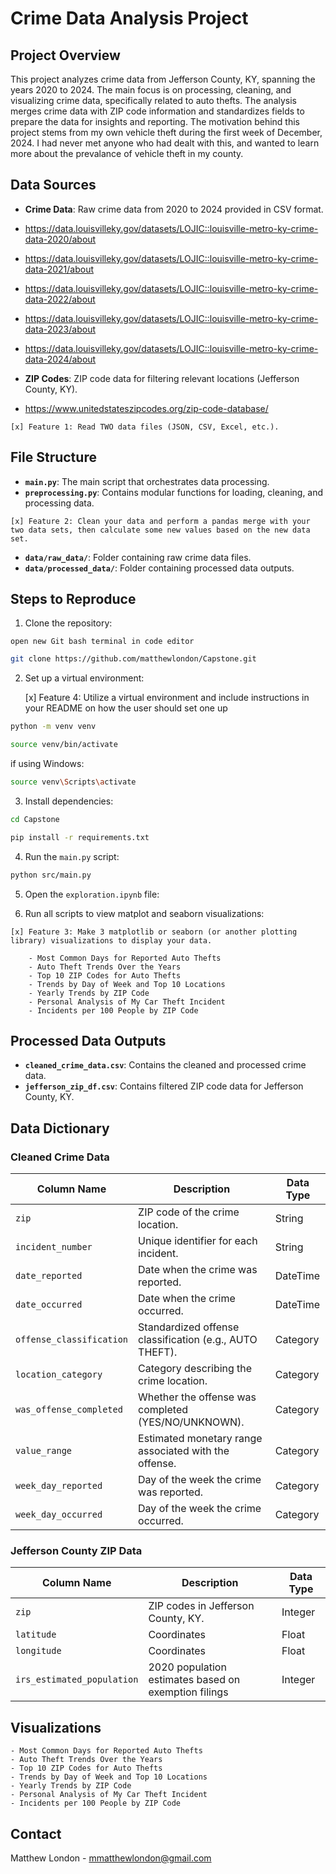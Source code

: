 # Crime Data Analysis Project

## Project Overview
This project analyzes crime data from Jefferson County, KY, spanning the years 2020 to 2024. The main focus is on processing, cleaning, and visualizing crime data, specifically related to auto thefts. The analysis merges crime data with ZIP code information and standardizes fields to prepare the data for insights and reporting. The motivation behind this project stems from my own vehicle theft during the first week of December, 2024. I had never met anyone who had dealt with this, and wanted to learn more about the prevalance of vehicle theft in my county. 

## Data Sources
- **Crime Data**: Raw crime data from 2020 to 2024 provided in CSV format.
- https://data.louisvilleky.gov/datasets/LOJIC::louisville-metro-ky-crime-data-2020/about
- https://data.louisvilleky.gov/datasets/LOJIC::louisville-metro-ky-crime-data-2021/about
- https://data.louisvilleky.gov/datasets/LOJIC::louisville-metro-ky-crime-data-2022/about
- https://data.louisvilleky.gov/datasets/LOJIC::louisville-metro-ky-crime-data-2023/about
- https://data.louisvilleky.gov/datasets/LOJIC::louisville-metro-ky-crime-data-2024/about

- **ZIP Codes**: ZIP code data for filtering relevant locations (Jefferson County, KY).
- https://www.unitedstateszipcodes.org/zip-code-database/
```
[x] Feature 1: Read TWO data files (JSON, CSV, Excel, etc.). 
```
## File Structure
- **`main.py`**: The main script that orchestrates data processing.
- **`preprocessing.py`**: Contains modular functions for loading, cleaning, and processing data.
```
[x] Feature 2: Clean your data and perform a pandas merge with your two data sets, then calculate some new values based on the new data set.  
```
- **`data/raw_data/`**: Folder containing raw crime data files.
- **`data/processed_data/`**: Folder containing processed data outputs.

## Steps to Reproduce
1. Clone the repository:
```
open new Git bash terminal in code editor
```
```bash
git clone https://github.com/matthewlondon/Capstone.git
```
2. Set up a virtual environment:

    [x] Feature 4: Utilize a virtual environment and include instructions in your README on how the user should set one up

```bash
python -m venv venv
```
```bash
source venv/bin/activate
```
if using Windows:
```bash
source venv\Scripts\activate
```
    
3. Install dependencies:
```bash
cd Capstone
```
```bash
pip install -r requirements.txt
```

4. Run the `main.py` script:
```bash
python src/main.py
```
5. Open the `exploration.ipynb` file:

6. Run all scripts to view matplot and seaborn visualizations:
```
[x] Feature 3: Make 3 matplotlib or seaborn (or another plotting library) visualizations to display your data.
```
    
        - Most Common Days for Reported Auto Thefts
        - Auto Theft Trends Over the Years
        - Top 10 ZIP Codes for Auto Thefts
        - Trends by Day of Week and Top 10 Locations
        - Yearly Trends by ZIP Code
        - Personal Analysis of My Car Theft Incident
        - Incidents per 100 People by ZIP Code
    
    

## Processed Data Outputs
- **`cleaned_crime_data.csv`**: Contains the cleaned and processed crime data.
- **`jefferson_zip_df.csv`**: Contains filtered ZIP code data for Jefferson County, KY.

## Data Dictionary
### Cleaned Crime Data
| Column Name               | Description                                             | Data Type   |
|---------------------------|---------------------------------------------------------|-------------|
| `zip`                    | ZIP code of the crime location.                        | String      |
| `incident_number`        | Unique identifier for each incident.                   | String      |
| `date_reported`          | Date when the crime was reported.                      | DateTime    |
| `date_occurred`          | Date when the crime occurred.                          | DateTime    |
| `offense_classification` | Standardized offense classification (e.g., AUTO THEFT).| Category    |
| `location_category`      | Category describing the crime location.                | Category    |
| `was_offense_completed`  | Whether the offense was completed (YES/NO/UNKNOWN).    | Category    |
| `value_range`            | Estimated monetary range associated with the offense.  | Category    |
| `week_day_reported`      | Day of the week the crime was reported.                | Category    |
| `week_day_occurred`      | Day of the week the crime occurred.                    | Category    |

### Jefferson County ZIP Data
| Column Name | Description                     | Data Type |
|-------------|---------------------------------|-----------|
| `zip`      | ZIP codes in Jefferson County, KY.| Integer   |
| `latitude`      | Coordinates| Float  |
| `longitude`      | Coordinates| Float   |
| `irs_estimated_population`      | 2020 population estimates based on exemption filings| Integer   |

## Visualizations
    - Most Common Days for Reported Auto Thefts
    - Auto Theft Trends Over the Years
    - Top 10 ZIP Codes for Auto Thefts
    - Trends by Day of Week and Top 10 Locations
    - Yearly Trends by ZIP Code
    - Personal Analysis of My Car Theft Incident
    - Incidents per 100 People by ZIP Code

## Contact
Matthew London - mmatthewlondon@gmail.com

